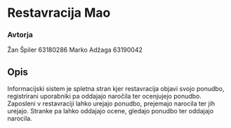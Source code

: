 # Restavracija Mao

### Avtorja

Žan Špiler 63180286
Marko Adžaga 63190042

## Opis

Informacijski sistem je spletna stran kjer restavracija objavi svojo ponudbo, registrirani uporabniki pa oddajajo naročila ter ocenjujejo ponudbo.
Zaposleni v restavraciji lahko urejajo ponudbo, prejemajo narocila ter jih urejajo. Stranke pa lahko oddajajo ocene, gledajo ponudbo ter oddajajo narocila. 

